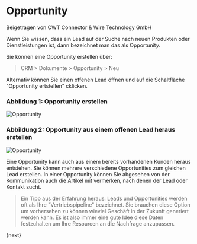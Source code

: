 <!-- add-breadcrumbs -->
# Opportunity
<span class="text-muted contributed-by">Beigetragen von CWT Connector & Wire Technology GmbH</span>

Wenn Sie wissen, dass ein Lead auf der Suche nach neuen Produkten oder Dienstleistungen ist, dann bezeichnet man das als Opportunity.

Sie können eine Opportunity erstellen über:

> CRM > Dokumente > Opportunity > Neu

Alternativ können Sie einen offenen Lead öffnen und auf die Schaltfläche "Opportunity ertstellen" cklicken.

### Abbildung 1: Opportunity erstellen

<img class="screenshot" alt="Opportunity" src="/docs/assets/img/crm/opportunity.png">

### Abbildung 2: Opportunity aus einem offenen Lead heraus erstellen

<img class="screenshot" alt="Opportunity" src="/docs/assets/img/crm/lead-to-opportunity.png">

Eine Opportunity kann auch aus einem bereits vorhandenen Kunden heraus entstehen. Sie können mehrere verschiedene Opportunities zum gleichen Lead erstellen. In einer Opportunity können Sie abgesehen von der Kommunikation auch die Artikel mit vermerken, nach denen der Lead oder Kontakt sucht.

> Ein Tipp aus der Erfahrung heraus: Leads und Opportunities werden oft als Ihre "Vertriebspipeline" bezeichnet. Sie brauchen diese Option um vorhersehen zu können wieviel Geschäft in der Zukunft generiert werden kann. Es ist also immer eine gute Idee diese Daten festzuhalten um Ihre Resourcen an die Nachfrage anzupassen.

{next}
